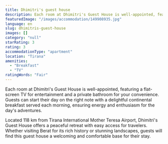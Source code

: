 ```yaml
---
title: Dhimitri's guest house
description: Each room at Dhimitri's Guest House is well-appointed, featuring a flat-screen TV for entertainment and a private bathroom for your convenience. Guests can star
featuredImage: "/images/accommodation/149908935.jpg"
language: en
slug: dhimitris-guest-house
images: []
category: "null"
starRating: 3
rating: 3
accommodationType: "apartment"
location: "Tirana"
amenities:
  - "Breakfast"
  - "TV"
ratingWords: "Fair"
---
```


Each room at Dhimitri's Guest House is well-appointed, featuring a flat-screen TV for entertainment and a private bathroom for your convenience. Guests can start their day on the right note with a delightful continental breakfast served each morning, ensuring energy and enthusiasm for the day's adventures.

Located 118 km from Tirana International Mother Teresa Airport, Dhimitri's Guest House offers a peaceful retreat with easy access for travelers. Whether visiting Berat for its rich history or stunning landscapes, guests will find this guest house a welcoming and comfortable base for their stay.

